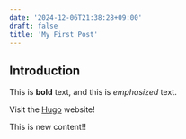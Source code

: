 ```yaml
---
date: '2024-12-06T21:38:28+09:00'
draft: false
title: 'My First Post'
---
```


## Introduction

This is **bold** text, and this is *emphasized* text.

Visit the [Hugo](https://gohugo.io) website!

This is new content!!
